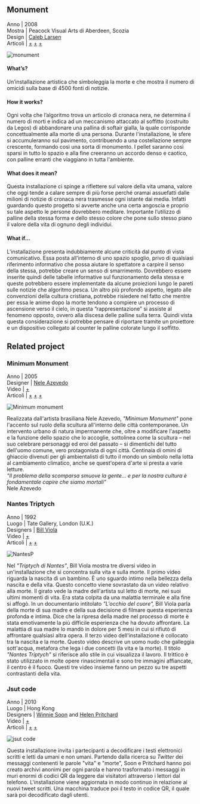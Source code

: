 ## Monument
Anno | 2008<br>
Mostra | Peacock Visual Arts di Aberdeen, Scozia<br>
Design | [Caleb Larsen](http://caleblarsen.com/)<br>
Articoli | [+](http://caleblarsen.com/monument/)
[+](https://instintopoetico.wordpress.com/2016/05/22/monument-caleb-larsen/)
[+](http://www.siusoon.net/dat/2008/10/08/inspiring-work-monument-if-it-bleeds-it-leads-2006-by-caleb-larsen/)

![monument](http://i1.wp.com/caleblarsen.com/wordpress/wp-content/uploads/2013/01/CalebLarsen_02.jpg)

#### What’s?
Un’installazione artistica che simboleggia la morte e che mostra il numero di omicidi sulla base di 4500 fonti di notizie.

#### How it  works?
Ogni volta che l’algoritmo trova un articolo di cronaca nera, ne determina il numero di morti e indica ad un meccanismo attaccato al soffitto (costruito da Legos) di abbandonare una pallina di softair gialla, la quale corrisponde concettualmente alla morte di una persona. Durante l'installazione, le sfere si accumuleranno sul pavimento, contribuendo a una costellazione sempre crescente, formando così una sorta di monumento. I pellet saranno così sparsi in tutto lo spazio e alla fine creeranno un accordo denso e caotico, con palline erranti che viaggiano in tutta l'ambiente.

#### What does it mean?
Questa installazione ci spinge a riflettere sul valore della vita umana, valore che oggi tende a calare sempre di più forse perché oramai assuefatti dalle milioni di notizie di cronaca nera trasmesse ogni istante dai media.
Infatti guardando questo progetto si avverte anche una certa angoscia e proprio su tale aspetto le persone dovrebbero meditare. Importante l’utilizzo di palline della stessa forma e dello stesso colore che pone sullo stesso piano il valore della vita di ognuno degli individui.

#### What if...
L’installazione presenta indubbiamente alcune criticità dal punto di vista comunicativo. Essa posta all’interno di uno spazio spoglio, privo di qualsiasi riferimento informativo che possa aiutare lo spettatore a carpire il senso della stessa, potrebbe creare un senso di smarrimento. Dovrebbero essere inserite quindi delle tabelle informative sul funzionamento della stessa e queste potrebbero essere implementate da alcune  proiezioni lungo le pareti sulle notizie che algoritmo pesca.
Un altro più profondo aspetto, legato alle convenzioni della cultura cristiana, potrebbe risiedere nel fatto che mentre per essa le anime dopo la  morte tendono a compiere un processo di ascensione verso il cielo, in questa “rappresentazione” si assiste al fenomeno opposto, ovvero alla discesa delle palline sulla terra. Quindi vista questa considerazione si potrebbe pensare di riportare tramite un proiettore e un dispositivo collegato al counter le palline colorate lungo il soffitto.

## Related project
### Minimum Monument

Anno | 2005<br>
Designer | [Nele Azevedo](https://www.neleazevedo.com.br/)<br>
Video | [+](https://vimeo.com/17558001)<br>
Articoli | [+](http://www.silkeborgbad.dk/en/exhibitions/future-exhibitions/minimum-monument.html) 
[+](http://www.arch2o.com/the-minimum-monument-project-nele-azevedo/) 
[+](http://publicinstallationart.altervista.org/minimum-monument-nele-azevedo/) 

![Minimum monument](http://publicinstallationart.altervista.org/wp-content/uploads/2015/12/min2.jpg)

Realizzata dall'artista brasiliana Nele Azevedo, _"Minimum Monument"_ pone l'accento sul ruolo della scultura all'interno delle città contemporanee.
Un intervento urbano di natura impermanente che, oltre a modificare l'aspetto e la funzione dello spazio che lo accoglie, sottolinea come la scultura – nel suo celebrare personaggi ed eroi del passato – si dimentichi del tutto dell'uomo comune, vero protagonista di ogni città.
Centinaia di omini di ghiaccio divenuti per gli ambientalisti di tutto il mondo un simbolo nella lotta al cambiamento climatico, anche se quest'opera d'arte si presta a varie letture.<br>
_"Il problema della scomparsa smuove la gente… e per la nostra cultura è fondamentale capire che siamo mortali”_<br>
Nele Azevedo

### Nantes Triptych

Anno | 1992<br>
Luogo | Tate Gallery, London (U.K.)<br>
Designers | [Bill Viola](http://www.billviola.com/)<br>
Video | [+](https://www.youtube.com/watch?v=vz312dtUP5s)<br>
Articoli | [+](https://www.artfund.org/supporting-museums/art-weve-helped-buy/artwork/5383/nantes-triptych-bill-viola) 
[+](http://atkjoel.blogspot.com/2010/03/bill-viola-video-artist-heaven-and.html) 

![NantesP](http://www.artribune.com/wp-content/uploads/2012/11/08.-Bill-Viola-Nantes-Triptych-1992-Photo-Kira-Perov.jpg)


Nel _"Triptych di Nantes"_, Bill Viola mostra tre diversi video in un'installazione che si concentra sulla vita e sulla morte. Il primo video riguarda la nascita di un bambino. È uno sguardo intimo nella bellezza della nascita e della vita. Questo concetto viene sovrastato da un video relativo alla morte. Il girato vede la madre dell'artista sul letto di morte, nei suoi ultimi momenti di vita. Era stata colpita da una malattia terminale e alla fine si affogò. In un documentario intitolato _"L'occhio del cuore",_ Bill Viola parla della morte di sua madre e della sua decisione di filmare questa esperienza profonda e intima. Dice che la ripresa della madre nel processo di morte è stata emotivamente la più difficile esperienza che ha dovuto affrontare. La malattia di sua madre lo mandò in dolore per 5 mesi in cui si rifiutò di affrontare qualsiasi altra opera. Il terzo video dell'installazione è collocato tra la nascita e la morte. Questo video descrive un uomo nudo che galleggia sott'acqua, metafora che lega i due concetti (la vita e la morte).
Il titolo _"Nantes Triptych"_ si riferisce allo stile in cui visualizza il lavoro. Il trittico è stato utilizzato in molte opere rinascimentali e sono tre immagini affiancate, il centro è il fuoco. Questi tre video insieme fanno un pezzo su tre aspetti contrastanti della vita.

### Jsut code

Anno | 2010<br>
Luogo | Hong Kong<br>
Designers | [Winnie Soon](http://siusoon.net/home/) and [Helen Pritchard](http://www.gold.ac.uk/sociology/staff/pritchard-helen/)<br>
Video | [+](https://vimeo.com/90781011)<br>
Articoli | [+](http://arts.au.dk/en/news-and-events/news/show/artikel/there-are-always-research-elements-in-my-artworks/) 
[+](http://www.gold.ac.uk/news/jsut-code/) 

![jsut code](http://www.gold.ac.uk/media/images-by-section/about-us/news/JsutCode1.jpg)

Questa installazione invita i partecipanti a decodificare i testi elettronici scritti e letti da umani e non umani.
Partendo dalla ricerca su _Twitter_ dei messaggi contenenti le parole "vita" e "morte", Soon e Pritchard hanno poi creato archivi anonimi per ogni parola e hanno trasformato i messaggi in muri enormi di codici QR da leggere dai visitatori attraverso i lettori dal telefono.
L'installazione viene aggiornata in modo continuo in relazione ai nuovi tweet scritti. Una macchina traduce poi il testo in codice QR, il quale sarà poi decodificato dagli utenti.
